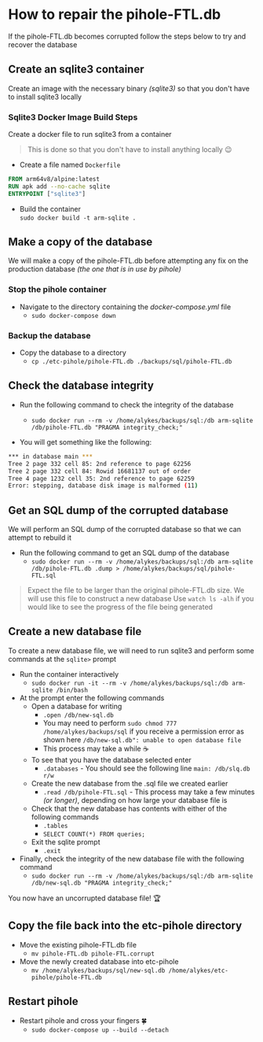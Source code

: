 # How to repair the pihole-FTL.db

If the pihole-FTL.db becomes corrupted follow the steps below to try and recover the database  

## Create an sqlite3 container

Create an image with the necessary binary *(sqlite3)* so that you don't have to install sqlite3 locally

### Sqlite3 Docker Image Build Steps

Create a docker file to run sqlite3 from a container  
> This is done so that you don't have to install anything locally :wink:  

- Create a file named `Dockerfile`  

```Dockerfile
FROM arm64v8/alpine:latest
RUN apk add --no-cache sqlite
ENTRYPOINT ["sqlite3"]
```

- Build the container  
`sudo docker build -t arm-sqlite .`

## Make a copy of the database

We will make a copy of the pihole-FTL.db before attempting any fix on the production database *(the one that is in use by pihole)*  

### Stop the pihole container

- Navigate to the directory containing the *docker-compose.yml* file  
  - `sudo docker-compose down`

### Backup the database

- Copy the database to a directory  
  - `cp ./etc-pihole/pihole-FTL.db ./backups/sql/pihole-FTL.db`

## Check the database integrity

- Run the following command to check the integrity of the database  
  - `sudo docker run --rm -v /home/alykes/backups/sql:/db arm-sqlite /db/pihole-FTL.db "PRAGMA integrity_check;"`  

- You will get something like the following:  

```bash
*** in database main ***
Tree 2 page 332 cell 85: 2nd reference to page 62256
Tree 2 page 332 cell 84: Rowid 16681137 out of order
Tree 4 page 1232 cell 35: 2nd reference to page 62259
Error: stepping, database disk image is malformed (11)
```

## Get an SQL dump of the corrupted database

We will perform an SQL dump of the corrupted database so that we can attempt to rebuild it  

- Run the following command to get an SQL dump of the database  
  - `sudo docker run --rm -v /home/alykes/backups/sql:/db arm-sqlite /db/pihole-FTL.db .dump > /home/alykes/backups/sql/pihole-FTL.sql`

> Expect the file to be larger than the original pihole-FTL.db size. We will use this file to construct a new database
> Use `watch ls -alh` if you would like to see the progress of the file being generated

## Create a new database file

To create a new database file, we will need to run sqlite3 and perform some commands at the `sqlite>` prompt

- Run the container interactively
  - `sudo docker run -it --rm -v /home/alykes/backups/sql:/db arm-sqlite /bin/bash`
- At the prompt enter the following commands  
  - Open a database for writing  
    - `.open /db/new-sql.db`
    - You may need to perform `sudo chmod 777 /home/alykes/backups/sql` if you receive a permission error as shown here `/db/new-sql.db": unable to open database file`
    - This process may take a while :coffee:
  - To see that you have the database selected enter  
    - `.databases` - You should see the following line `main: /db/slq.db r/w`
  - Create the new database from the .sql file we created earlier  
    - `.read /db/pihole-FTL.sql` - This process may take a few minutes *(or longer)*, depending on how large your database file is  
  - Check that the new database has contents with either of the following commands  
    - `.tables`
    - `SELECT COUNT(*) FROM queries;`  
  - Exit the sqlite prompt  
    - `.exit`  
- Finally, check the integrity of the new database file with the following command
  - `sudo docker run --rm -v /home/alykes/backups/sql:/db arm-sqlite /db/new-sql.db "PRAGMA integrity_check;"`  

You now have an uncorrupted database file! :trophy:

## Copy the file back into the etc-pihole directory

- Move the existing pihole-FTL.db file  
  - `mv pihole-FTL.db pihole-FTL.corrupt`
- Move the newly created database into etc-pihole  
  - `mv /home/alykes/backups/sql/new-sql.db /home/alykes/etc-pihole/pihole-FTL.db`

## Restart pihole

- Restart pihole and cross your fingers :four_leaf_clover:
  - `sudo docker-compose up --build --detach`
